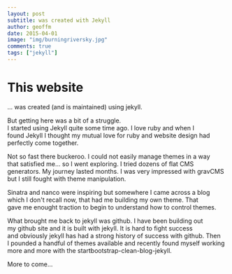 ```yaml
---
layout: post
subtitle: was created with Jekyll
author: geoffm
date: 2015-04-01
image: "img/burningriversky.jpg"
comments: true
tags: ["jekyll"]
---
```


# This website 
... was created (and is maintained) using jekyll.

But getting here was a bit of a struggle.  
I started using Jekyll quite some time ago. I love ruby and when I  
found Jekyll I thought my mutual love for ruby and website design 
had perfectly come together.

Not so fast there buckeroo. I could not easily manage themes in a way  
that satisfied me... so I went exploring. I tried dozens of flat CMS  
generators. My journey lasted months. I was very impressed with gravCMS  
but I still fought with theme manipulation.

<!--more-->

Sinatra and nanco were inspiring but somewhere I came across a blog  
which I don't recall now, that had me building my own theme. That  
gave me enought traction to begin to understand how to control themes.

What brought me back to jekyll was github. I have been building out  
my github site and it is built with jekyll. It is hard to fight success  
and obviously jekyll has had a strong history of success with github. Then  
I pounded a handful of themes available and recently found myself working  
more and more with the startbootstrap-clean-blog-jekyll.


More to come...
